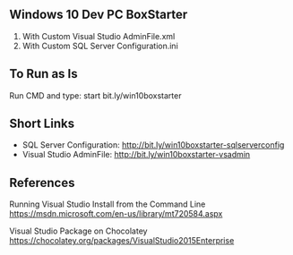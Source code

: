 ## Windows 10 Dev PC BoxStarter

1. With Custom Visual Studio AdminFile.xml
2. With Custom SQL Server Configuration.ini

## To Run as Is
Run CMD and type: start bit.ly/win10boxstarter

## Short Links
- SQL Server Configuration: http://bit.ly/win10boxstarter-sqlserverconfig
- Visual Studio AdminFile: http://bit.ly/win10boxstarter-vsadmin

## References

Running Visual Studio Install from the Command Line
https://msdn.microsoft.com/en-us/library/mt720584.aspx

Visual Studio Package on Chocolatey
https://chocolatey.org/packages/VisualStudio2015Enterprise
